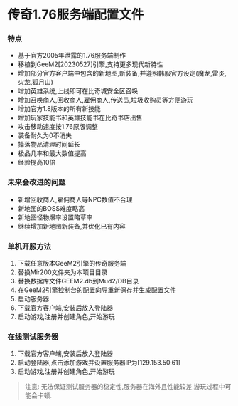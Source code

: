 # 传奇1.76服务端配置文件

### 特点
- 基于官方2005年泄露的1.76服务端制作
- 移植到GeeM2[20230527]引擎,支持更多现代新特性
- 增加部分官方客户端中包含的新地图,新装备,并遵照韩服官方设定(魔龙,雷炎,火龙,狐月山)
- 增加英雄系统,上线即可在比奇城安全区召唤
- 增加召唤商人,回收商人,雇佣商人,传送员,垃圾收购员等方便游玩
- 增加官方1.8版本的所有新技能
- 增加玩家技能书和英雄技能书在比奇书店出售
- 攻击移动速度按1.76原版调整
- 装备耐久为0不消失
- 掉落物品清理时间延长
- 极品几率和最大数值提高
- 经验提高10倍

### 未来会改进的问题
- 新增回收商人,雇佣商人等NPC数值不合理
- 新地图的BOSS难度略高
- 新地图怪物爆率设置略草率
- 继续增加新地图新装备,并优化已有内容

### 单机开服方法
1. 下载任意版本GeeM2引擎的传奇服务端
2. 替换Mir200文件夹为本项目目录
3. 替换数据库文件GEEM2.db到Mud2/DB目录
4. 在GeeM2引擎控制台的配置向导重新保存并生成配置文件
6. 启动服务器
7. 下载官方客户端,安装后放入登陆器
8. 启动游戏,注册并创建角色,开始游玩

### 在线测试服务器
1. 下载官方客户端,安装后放入登陆器
2. 启动登陆器,点击添加游戏并设置服务器IP为[129.153.50.61]
3. 启动游戏,注册并创建角色,开始游玩
> 注意: 无法保证测试服务器的稳定性,服务器在海外且性能较差,游玩过程中可能会卡顿.

